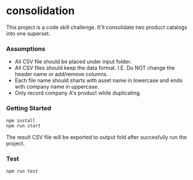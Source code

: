 # consolidation

This project is a code skill challenge. It'll consolidate two product catalogs into one superset.

### Assumptions

- All CSV file should be placed under input folder.
- All CSV files should keep the data format. I.E. Do NOT change the header name or add/remove columns.
- Each file name should sharts with asset name in lowercase and ends with company name in uppercase.
- Only record company A's product while duplicating.

### Getting Started

```sh
npm install
npm run start
```

The result CSV file will be exported to output fold after succesfully run the project.

### Test

```sh
npm run test
```
